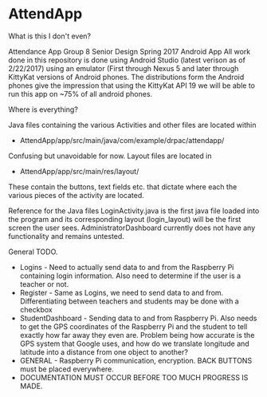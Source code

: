 # AttendApp
What is this I don't even?

  Attendance App Group 8 Senior Design Spring 2017 Android App
  All work done in this repository is done using Android Studio (latest verison as of 2/22/2017) using an emulator (First through Nexus 5 and later through KittyKat versions of Android phones. The distributions form the Android phones give the impression that using the KittyKat API 19 we will be able to run this app on ~75% of all android phones.
  
Where is everything?

  Java files containing the various Activities and other files are located within
  * AttendApp/app/src/main/java/com/example/drpac/attendapp/
  
Confusing but unavoidable for now.
  Layout files are located in 
  * AttendApp/app/src/main/res/layout/
  
These contain the buttons, text fields etc. that dictate where each the various pieces of the activity are located.
  
Reference for the Java files
  LoginActivity.java is the first java file loaded into the program and its corresponding layout (login_layout) will be the first screen the user sees. AdministratorDashboard currently does not have any functionality and remains untested.
  
  General TODO.
  
 * Logins - Need to actually send data to and from the Raspberry Pi containing login information. Also need to determine if the user is a teacher or not.
 * Register - Same as Logins, we need to send data to and from. Differentiating between teachers and students may be done with a checkbox
 * StudentDashboard - Sending data to and from Raspberry Pi. Also needs to get the GPS coordinates of the Raspberry Pi and the student to tell exactly how far away they even are. Problem being how accurate is the GPS system that Google uses, and how do we translate longitude and latitude into a distance from one object to another?
 * GENERAL - Raspberry Pi communication, encryption. BACK BUTTONS must be placed everywhere.
 * DOCUMENTATION MUST OCCUR BEFORE TOO MUCH PROGRESS IS MADE.
